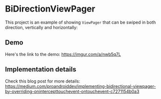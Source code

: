 # BiDirectionViewPager

This project is an example of showing `ViewPager` that can be swiped in both direction, vertically and horizontally:


## Demo

Here's the link to the demo: https://imgur.com/a/nwb5q7L

## Implementation details
Check this blog post for more details: https://medium.com/proandroiddev/implementing-bidirectional-viewpager-by-overriding-onintercepttouchevent-ontouchevent-c7271154b0a3
